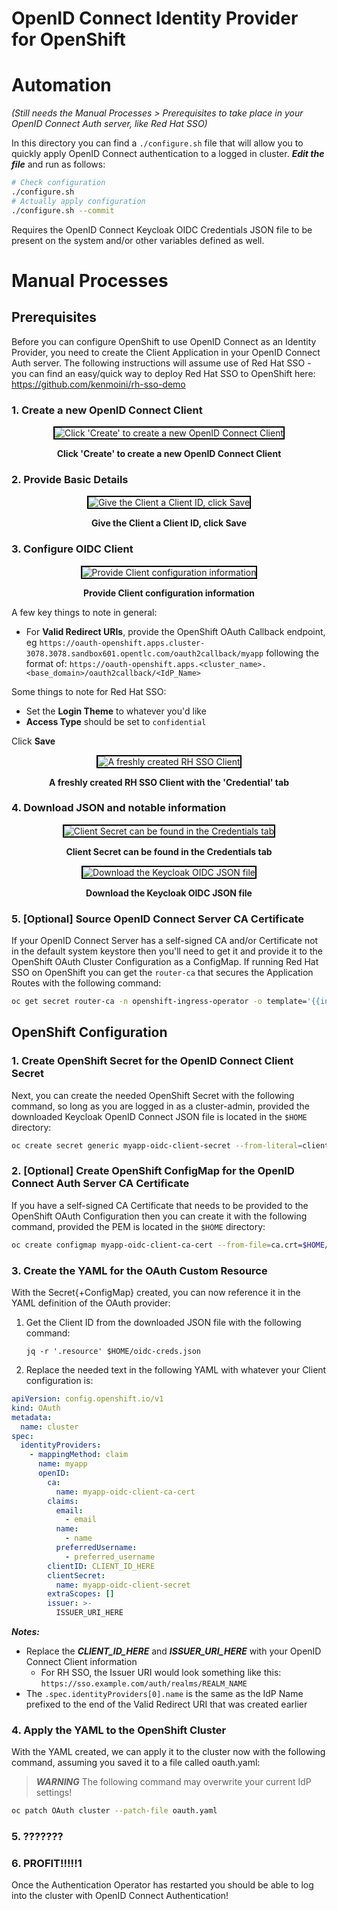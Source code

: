 # OpenID Connect Identity Provider for OpenShift

# Automation

*(Still needs the Manual Processes > Prerequisites to take place in your OpenID Connect Auth server, like Red Hat SSO)*

In this directory you can find a `./configure.sh` file that will allow you to quickly apply OpenID Connect authentication to a logged in cluster.  ***Edit the file*** and run as follows:

```bash
# Check configuration
./configure.sh
# Actually apply configuration
./configure.sh --commit
```

Requires the OpenID Connect Keycloak OIDC Credentials JSON file to be present on the system and/or other variables defined as well.

# Manual Processes

## Prerequisites

Before you can configure OpenShift to use OpenID Connect as an Identity Provider, you need to create the Client Application in your OpenID Connect Auth server.  The following instructions will assume use of Red Hat SSO - you can find an easy/quick way to deploy Red Hat SSO to OpenShift here: https://github.com/kenmoini/rh-sso-demo

### 1. Create a new OpenID Connect Client

<div align="center" style="text-align:center">

<img alt="Click 'Create' to create a new OpenID Connect Client" src="./img/1.png" style="border:2px solid #000" />

**Click 'Create' to create a new OpenID Connect Client**

</div>

### 2. Provide Basic Details

<div align="center" style="text-align:center">

<img alt="Give the Client a Client ID, click Save" src="./img/2.png" style="border:2px solid #000" />

**Give the Client a Client ID, click Save**

</div>

### 3. Configure OIDC Client

<div align="center" style="text-align:center">

<img alt="Provide Client configuration information" src="./img/3.png" style="border:2px solid #000" />

**Provide Client configuration information**

</div>

A few key things to note in general:

- For **Valid Redirect URIs**, provide the OpenShift OAuth Callback endpoint, eg `https://oauth-openshift.apps.cluster-3078.3078.sandbox601.opentlc.com/oauth2callback/myapp` following the format of: `https://oauth-openshift.apps.<cluster_name>.<base_domain>/oauth2callback/<IdP_Name>`

Some things to note for Red Hat SSO:

- Set the **Login Theme** to whatever you'd like
- **Access Type** should be set to `confidential`

Click **Save**

<div align="center" style="text-align:center">

<img alt="A freshly created RH SSO Client" src="./img/4.png" style="border:2px solid #000" />

**A freshly created RH SSO Client with the 'Credential' tab**

</div>

### 4. Download JSON and notable information

<div align="center" style="text-align:center">

<img alt="Client Secret can be found in the Credentials tab" src="./img/5.png" style="border:2px solid #000" />

**Client Secret can be found in the Credentials tab**

</div>

<div align="center" style="text-align:center">

<img alt="Download the Keycloak OIDC JSON file" src="./img/6.png" style="border:2px solid #000" />

**Download the Keycloak OIDC JSON file**

</div>

### 5. [Optional] Source OpenID Connect Server CA Certificate

If your OpenID Connect Server has a self-signed CA and/or Certificate not in the default system keystore then you'll need to get it and provide it to the OpenShift OAuth Cluster Configuration as a ConfigMap.  If running Red Hat SSO on OpenShift you can get the `router-ca` that secures the Application Routes with the following command:

```bash
oc get secret router-ca -n openshift-ingress-operator -o template='{{index .data "tls.key"}}' | base64 -d > $HOME/oidc-ca-cert.pem
```

## OpenShift Configuration

### 1. Create OpenShift Secret for the OpenID Connect Client Secret

Next, you can create the needed OpenShift Secret with the following command, so long as you are logged in as a cluster-admin, provided the downloaded Keycloak OpenID Connect JSON file is located in the `$HOME` directory:

```bash
oc create secret generic myapp-oidc-client-secret --from-literal=clientSecret=$(jq -r '.credentials.secret' $HOME/oidc-creds.json) -n openshift-config
```

### 2. [Optional] Create OpenShift ConfigMap for the OpenID Connect Auth Server CA Certificate

If you have a self-signed CA Certificate that needs to be provided to the OpenShift OAuth Configuration then you can create it with the following command, provided the PEM is located in the `$HOME` directory:

```bash
oc create configmap myapp-oidc-client-ca-cert --from-file=ca.crt=$HOME/oidc-ca-cert.pem -n openshift-config
```

### 3. Create the YAML for the OAuth Custom Resource

With the Secret{+ConfigMap} created, you can now reference it in the YAML definition of the OAuth provider:

1. Get the Client ID from the downloaded JSON file with the following command:

    `jq -r '.resource' $HOME/oidc-creds.json`

2. Replace the needed text in the following YAML with whatever your Client configuration is:

```yaml
apiVersion: config.openshift.io/v1
kind: OAuth
metadata:
  name: cluster
spec:
  identityProviders:
    - mappingMethod: claim
      name: myapp
      openID:
        ca:
          name: myapp-oidc-client-ca-cert
        claims:
          email:
            - email
          name:
            - name
          preferredUsername:
            - preferred_username
        clientID: CLIENT_ID_HERE
        clientSecret:
          name: myapp-oidc-client-secret
        extraScopes: []
        issuer: >-
          ISSUER_URI_HERE
```

***Notes:***

- Replace the ***CLIENT_ID_HERE*** and ***ISSUER_URI_HERE*** with your OpenID Connect Client information
  - For RH SSO, the Issuer URI would look something like this:
    `https://sso.example.com/auth/realms/REALM_NAME`
- The `.spec.identityProviders[0].name` is the same as the IdP Name prefixed to the end of the Valid Redirect URI that was created earlier

### 4. Apply the YAML to the OpenShift Cluster

With the YAML created, we can apply it to the cluster now with the following command, assuming you saved it to a file called oauth.yaml:

> ***WARNING*** The following command may overwrite your current IdP settings!

```bash
oc patch OAuth cluster --patch-file oauth.yaml
```

### 5. ???????

### 6. PROFIT!!!!!1

Once the Authentication Operator has restarted you should be able to log into the cluster with OpenID Connect Authentication!